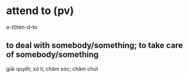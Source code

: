 # attend to (pv)

a-(t)ten-d-to

## to deal with somebody/something; to take care of somebody/something

giải quyết; xử lí; chăm sóc; chăm chút